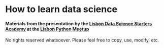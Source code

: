 # How to learn data science
#### Materials from the presentation by the [Lisbon Data Science Starters Academy](lisbondatascience.org) at the [Lisbon Python Meetup](https://www.meetup.com/Python-Users-Lisbon/events/240781541/?comment_table_id=480721937&comment_table_name=event_comment)

No rights reserved whatsoever. Please feel free to copy, use, modify, etc. 

